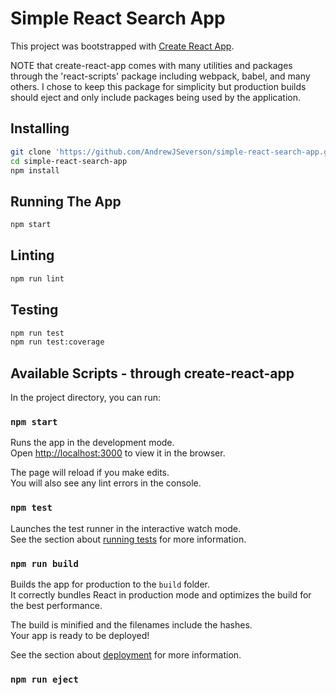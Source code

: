 # Simple React Search App

This project was bootstrapped with [Create React App](https://github.com/facebook/create-react-app).

NOTE that create-react-app comes with many utilities and packages through the 'react-scripts' package including webpack, babel, and many others. I chose to keep this package for simplicity but production builds should eject and only include packages being used by the application.

## Installing

```bash
git clone 'https://github.com/AndrewJSeverson/simple-react-search-app.git'
cd simple-react-search-app
npm install
```

## Running The App

```bash
npm start
```

## Linting
```bash
npm run lint
```

## Testing
```bash
npm run test
npm run test:coverage
```

## Available Scripts - through create-react-app

In the project directory, you can run:

### `npm start`

Runs the app in the development mode.<br />
Open [http://localhost:3000](http://localhost:3000) to view it in the browser.

The page will reload if you make edits.<br />
You will also see any lint errors in the console.

### `npm test`

Launches the test runner in the interactive watch mode.<br />
See the section about [running tests](https://facebook.github.io/create-react-app/docs/running-tests) for more information.

### `npm run build`

Builds the app for production to the `build` folder.<br />
It correctly bundles React in production mode and optimizes the build for the best performance.

The build is minified and the filenames include the hashes.<br />
Your app is ready to be deployed!

See the section about [deployment](https://facebook.github.io/create-react-app/docs/deployment) for more information.

### `npm run eject`

